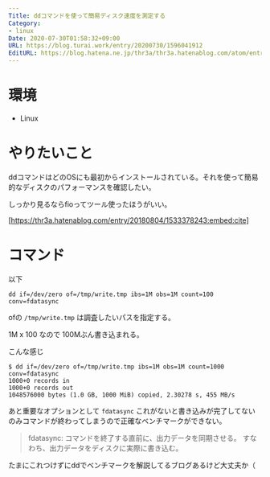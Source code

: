 ```yaml
---
Title: ddコマンドを使って簡易ディスク速度を測定する
Category:
- linux
Date: 2020-07-30T01:58:32+09:00
URL: https://blog.turai.work/entry/20200730/1596041912
EditURL: https://blog.hatena.ne.jp/thr3a/thr3a.hatenablog.com/atom/entry/26006613606796640
---
```


# 環境

- Linux

# やりたいこと

ddコマンドはどのOSにも最初からインストールされている。それを使って簡易的なディスクのパフォーマンスを確認したい。

しっかり見るならfioってツール使ったほうがいい。

[https://thr3a.hatenablog.com/entry/20180804/1533378243:embed:cite]

# コマンド

以下

```
dd if=/dev/zero of=/tmp/write.tmp ibs=1M obs=1M count=100 conv=fdatasync
```

ofの `/tmp/write.tmp` は調査したいパスを指定する。

1M x 100 なので 100Mぶん書き込まれる。

こんな感じ

```
$ dd if=/dev/zero of=/tmp/write.tmp ibs=1M obs=1M count=1000 conv=fdatasync
1000+0 records in
1000+0 records out
1048576000 bytes (1.0 GB, 1000 MiB) copied, 2.30278 s, 455 MB/s
```

あと重要なオプションとして `fdatasync` これがないと書き込みが完了してないのみコマンドが終わってしまうので正確なベンチマークができない。

> fdatasync:  コマンドを終了する直前に、出力データを同期させる。 すなわち、出力データをディスクに実際に書き込む。


たまにこれつけずにddでベンチマークを解説してるブログあるけど大丈夫か（
